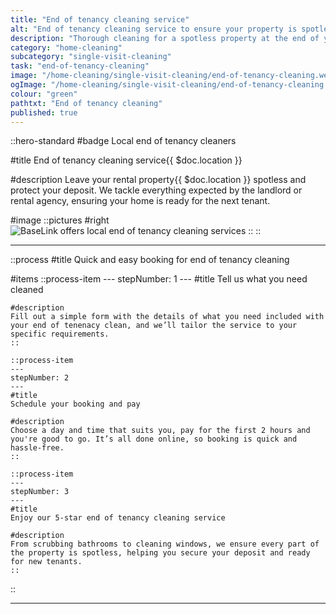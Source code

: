 ```yaml
---
title: "End of tenancy cleaning service"
alt: "End of tenancy cleaning service to ensure your property is spotless for new tenants"
description: "Thorough cleaning for a spotless property at the end of your tenancy"
category: "home-cleaning"
subcategory: "single-visit-cleaning"
task: "end-of-tenancy-cleaning"
image: "/home-cleaning/single-visit-cleaning/end-of-tenancy-cleaning.webp"
ogImage: "/home-cleaning/single-visit-cleaning/end-of-tenancy-cleaning.webp"
colour: "green"
pathtxt: "End of tenancy cleaning"
published: true
---
```


::hero-standard
#badge
Local end of tenancy cleaners

#title
End of tenancy cleaning service{{ $doc.location }}

#description
Leave your rental property{{ $doc.location }} spotless and protect your deposit. We tackle everything expected by the landlord or rental agency, ensuring your home is ready for the next tenant.

#image
    ::pictures
    #right
    ![BaseLink offers local end of tenancy cleaning services](/home-cleaning/single-visit-cleaning/end-of-tenancy-cleaning.webp)
    ::
::

---

::process
#title
Quick and easy booking for end of tenancy cleaning

#items
    ::process-item
    ---
    stepNumber: 1
    ---
    #title
    Tell us what you need cleaned

    #description
    Fill out a simple form with the details of what you need included with your end of tenenacy clean, and we’ll tailor the service to your specific requirements.
    ::
    
    ::process-item
    ---
    stepNumber: 2
    ---
    #title
    Schedule your booking and pay

    #description
    Choose a day and time that suits you, pay for the first 2 hours and you're good to go. It’s all done online, so booking is quick and hassle-free.
    ::

    ::process-item
    ---
    stepNumber: 3
    ---
    #title
    Enjoy our 5-star end of tenancy cleaning service

    #description
    From scrubbing bathrooms to cleaning windows, we ensure every part of the property is spotless, helping you secure your deposit and ready for new tenants.
    ::
::

---
